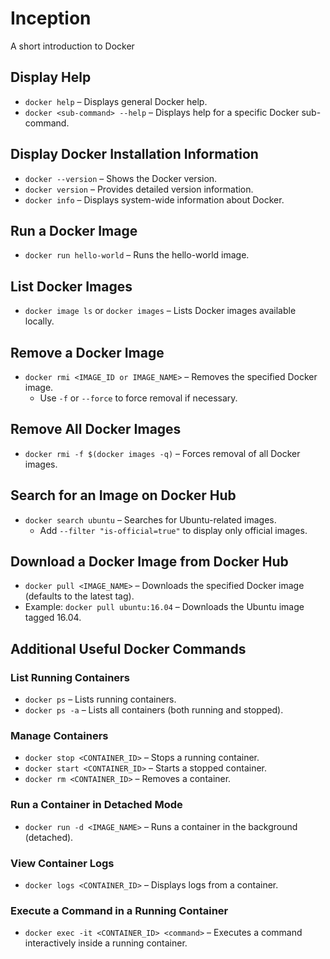 # Inception
A short introduction to Docker

## Display Help
- `docker help` – Displays general Docker help.
- `docker <sub-command> --help` – Displays help for a specific Docker sub-command.

## Display Docker Installation Information
- `docker --version` – Shows the Docker version.
- `docker version` – Provides detailed version information.
- `docker info` – Displays system-wide information about Docker.

## Run a Docker Image
- `docker run hello-world` – Runs the hello-world image.

## List Docker Images
- `docker image ls` or `docker images` – Lists Docker images available locally.

## Remove a Docker Image
- `docker rmi <IMAGE_ID or IMAGE_NAME>` – Removes the specified Docker image.
  - Use `-f` or `--force` to force removal if necessary.

## Remove All Docker Images
- `docker rmi -f $(docker images -q)` – Forces removal of all Docker images.

## Search for an Image on Docker Hub
- `docker search ubuntu` – Searches for Ubuntu-related images.
  - Add `--filter "is-official=true"` to display only official images.

## Download a Docker Image from Docker Hub
- `docker pull <IMAGE_NAME>` – Downloads the specified Docker image (defaults to the latest tag).
- Example: `docker pull ubuntu:16.04` – Downloads the Ubuntu image tagged 16.04.

## Additional Useful Docker Commands

### List Running Containers
- `docker ps` – Lists running containers.
- `docker ps -a` – Lists all containers (both running and stopped).

### Manage Containers
- `docker stop <CONTAINER_ID>` – Stops a running container.
- `docker start <CONTAINER_ID>` – Starts a stopped container.
- `docker rm <CONTAINER_ID>` – Removes a container.

### Run a Container in Detached Mode
- `docker run -d <IMAGE_NAME>` – Runs a container in the background (detached).

### View Container Logs
- `docker logs <CONTAINER_ID>` – Displays logs from a container.

### Execute a Command in a Running Container
- `docker exec -it <CONTAINER_ID> <command>` – Executes a command interactively inside a running container.